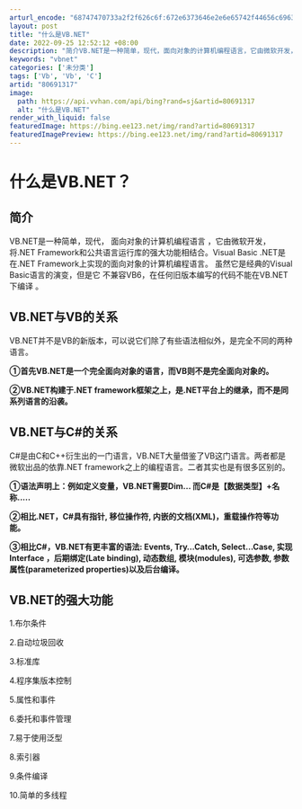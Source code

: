 ```yaml
---
arturl_encode: "68747470733a2f2f626c6f:672e6373646e2e6e65742f44656c6963696f75735f4c696665:2f61727469636c652f64657461696c732f3830363931333137"
layout: post
title: "什么是VB.NET"
date: 2022-09-25 12:52:12 +08:00
description: "简介VB.NET是一种简单，现代，面向对象的计算机编程语言，它由微软开发，将.NET Framewo"
keywords: "vbnet"
categories: ['未分类']
tags: ['Vb', 'Vb', 'C']
artid: "80691317"
image:
  path: https://api.vvhan.com/api/bing?rand=sj&artid=80691317
  alt: "什么是VB.NET"
render_with_liquid: false
featuredImage: https://bing.ee123.net/img/rand?artid=80691317
featuredImagePreview: https://bing.ee123.net/img/rand?artid=80691317
---
```


# 什么是VB.NET？

## 简介

VB.NET是一种简单，现代，
面向对象的计算机编程语言
，它由微软开发，将.NET Framework和公共语言运行库的强大功能相结合。Visual Basic .NET是在.NET Framework上实现的面向对象的计算机编程语言。 虽然它是经典的Visual Basic语言的演变，但是它
不兼容VB6，在任何旧版本编写的代码不能在VB.NET下编译
。

## VB.NET与VB的关系

VB.NET并不是VB的新版本，可以说它们除了有些语法相似外，是完全不同的两种语言。

**①首先VB.NET是一个完全面向对象的语言，而VB则不是完全面向对象的。**

**②VB.NET构建于.NET framework框架之上，是.NET平台上的继承，而不是同系列语言的沿袭。**

## VB.NET与C#的关系

C#是由C和C++衍生出的一门语言，VB.NET大量借鉴了VB这门语言。两者都是微软出品的依靠.NET framework之上的编程语言。二者其实也是有很多区别的。

**①语法声明上：例如定义变量，VB.NET需要Dim... 而C#是【数据类型】+名称.....**

**②相比.NET，C#具有指针, 移位操作符, 内嵌的文档(XML)，重载操作符等功能。**

**③相比C#，VB.NET有更丰富的语法: Events, Try…Catch, Select…Case, 实现 Interface ，后期绑定(Late binding), 动态数组, 模块(modules), 可选参数, 参数属性(parameterized properties)以及后台编译。**

## VB.NET的强大功能

1.布尔条件
  
2.自动垃圾回收
  
3.标准库
  
4.程序集版本控制
  
5.属性和事件
  
6.委托和事件管理
  
7.易于使用泛型
  
8.索引器
  
9.条件编译
  
10.简单的多线程